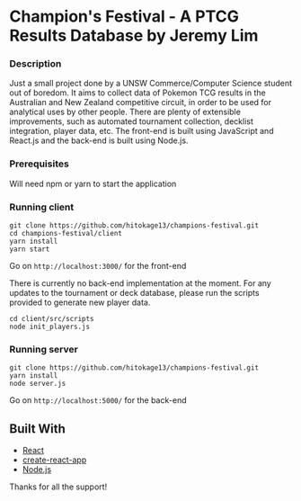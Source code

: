 # Champion's Festival - A PTCG Results Database by Jeremy Lim

### Description

Just a small project done by a UNSW Commerce/Computer Science student out of boredom.
It aims to collect data of Pokemon TCG results in the Australian and New Zealand
competitive circuit, in order to be used for analytical uses by other people.
There are plenty of extensible improvements, such as automated tournament collection,
decklist integration, player data, etc.
The front-end is built using JavaScript and React.js and the back-end is built
using Node.js.

### Prerequisites

Will need npm or yarn to start the application

### Running client

```
git clone https://github.com/hitokage13/champions-festival.git
cd champions-festival/client
yarn install
yarn start
```

Go on ```http://localhost:3000/``` for the front-end

There is currently no back-end implementation at the moment.
For any updates to the tournament or deck database, please run the scripts
provided to generate new player data.

```
cd client/src/scripts
node init_players.js
```

### Running server

```
git clone https://github.com/hitokage13/champions-festival.git
yarn install
node server.js
```

Go on ```http://localhost:5000/``` for the back-end

## Built With

* [React](https://reactjs.org/)
* [create-react-app](https://facebook.github.io/create-react-app/)
* [Node.js](https://nodejs.org/en/)

Thanks for all the support!
